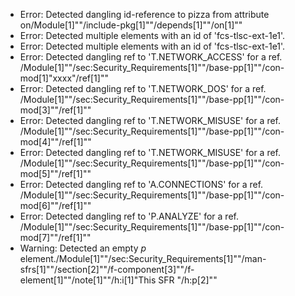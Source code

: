 * Error: Detected dangling id-reference to pizza from attribute
        on/Module[1]""/include-pkg[1]""/depends[1]""/on[1]""
* Error: Detected multiple elements with an id of 'fcs-tlsc-ext-1e1'.
* Error: Detected multiple elements with an id of 'fcs-tlsc-ext-1e1'.
* Error: Detected dangling ref to 'T.NETWORK_ACCESS'
        for a ref.
	/Module[1]""/sec:Security_Requirements[1]""/base-pp[1]""/con-mod[1]"xxxx"/ref[1]""
* Error: Detected dangling ref to 'T.NETWORK_DOS'
        for a ref.
	/Module[1]""/sec:Security_Requirements[1]""/base-pp[1]""/con-mod[3]""/ref[1]""
* Error: Detected dangling ref to 'T.NETWORK_MISUSE'
        for a ref.
	/Module[1]""/sec:Security_Requirements[1]""/base-pp[1]""/con-mod[4]""/ref[1]""
* Error: Detected dangling ref to 'T.NETWORK_MISUSE'
        for a ref.
	/Module[1]""/sec:Security_Requirements[1]""/base-pp[1]""/con-mod[5]""/ref[1]""
* Error: Detected dangling ref to 'A.CONNECTIONS'
        for a ref.
	/Module[1]""/sec:Security_Requirements[1]""/base-pp[1]""/con-mod[6]""/ref[1]""
* Error: Detected dangling ref to 'P.ANALYZE'
        for a ref.
	/Module[1]""/sec:Security_Requirements[1]""/base-pp[1]""/con-mod[7]""/ref[1]""
* Warning: Detected an empty _p_ element./Module[1]""/sec:Security_Requirements[1]""/man-sfrs[1]""/section[2]""/f-component[3]""/f-element[1]""/note[1]""/h:i[1]"This SFR "/h:p[2]""
